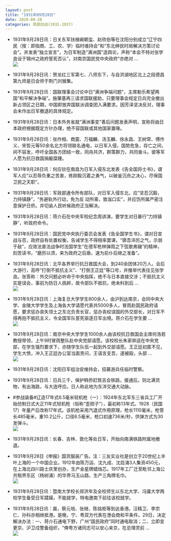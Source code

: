 ```yaml
---
layout: post
title: "1931年09月28日"
date: 2020-09-28
categories: 局部抗战(1931-1937)
---
```


<meta name="referrer" content="no-referrer" />

- 1931年9月28日讯：日关东军扶植阚朝玺、赵欣伯等在沈阳分别成立“辽宁四民（按：即指商、工、农、学）临时维持会”和“东北绅民时局解决方策讨论会”。并发表“独立宣言”，为日军制造“满洲国”造舆论，声称“本会不特对张学良设于锦州之政府誓死否认”，对南京国民党中央政府“亦绝对 ... <br/><img src="https://wx3.sinaimg.cn/large/aca367d8ly1gj6re7cskqj20c8090wei.jpg" />

- 1931年9月28日讯：贺龙红三军第七、八师东下，与自洪湖地区北上之段德昌第九师是日会师于荆门刘猴集。 

- 1931年9月28日讯：国联理事会讨论中日“满洲争端问题”，主席勒乐希望两国“和平解决争端”。施肇基再三请求国联援助，只要理事会规定日兵完全撤出新占领区之日期，中国即放弃国联派调查团入满要求。因芳泽坚决反对，理事会未作出日军撤退的具体规定。 

- 1931年9月28日讯：日本外务省就“满洲事变”善后问题发表声明，宣称将由日本政府根据既定方针办理，绝不容国联或其他国家置喙。 

- 1931年9月28日讯：张作相、商震、万福麟、汤玉麟、徐永昌、王树常、傅作义、宋哲元等50余名北方将领联名通电，以日军入侵，国势危急，存亡之间，间不容发，呼吁全国各方团结一致，同舟共济，群策群力，共同奋斗。彼等军人愿为抗日救国捐躯糜踵。 

- 1931年9月28日讯：何应钦在南昌为日军入侵东北发表《告全国将士书》，谓军人应“以忍辱负重之苦衷，练刚毅沉着之勇气，以破釜沉舟之决心，尽保国卫民之天职”。 

- 1931年9月28日讯：军政部通令所有部队，对日军入侵东北，应“坚忍沉毅，力持镇静”，“务避轨外行动，免为反 动所乘，致滋口实”，并应饬所属严密注意保护日侨。并切谕人民听候政府正当解决。 

- 1931年9月28日讯：蒋介石在中央军校纪念周讲演，要学生对日暴行“力持镇静”，听政府命令。 

- 1931年9月28日讯：国民党中央执行委员会发表《告全国学生书》，谓对日宣战与否，政府自有处置权衡，告诫学生不得相率罢课，“隳吾淬厉之气，示弱于敌”，应效法普法战争时法国学生“在德军枪林弹雨之下弦歌弗辍”的精神，刻苦读书，“磨厉以须，来为政府之后盾，速为前仆后继之准备”。 

- 1931年9月28日讯：北平各界举行抗日救国大会，到240余团体20万人。会后大游行，高呼“打倒不抵抗主义”、“打倒王正廷”等口号，并推举代表往见张学良。张答称：外交问题必听命于中央指挥，绝不与日本直接交涉；不抵抗主义实是误会，事前为防日人挑衅，故令部队不抵抗，绝未料到后 ... <br/><img src="https://wx4.sinaimg.cn/large/aca367d8ly1gj6bsczda2j20c809zwek.jpg" />

- 1931年9月28日讯：上海复旦大学学生800余人，由沪到达南京，会同中央大学、金陵大学学生及上海各大学请愿代表共5000多人，冒雨赴国民政府请愿，要求惩办丧失领土之东北负责长官，惩办丧权误国的外交部长，对日军不得再抱不抵抗主义，令全国军队誓死驱逐日军出境。蒋介石在学生要 ... <br/><img src="https://wx2.sinaimg.cn/large/aca367d8ly1gj6a1uwxc4j20c809z0st.jpg" />

- 1931年9月28日讯：南京中央大学学生1000余人由该校抗日救国会主席何浩若教授带领，上午9时冒雨整队赴中央党部请愿。该校校长朱家骅适在中央党部，在学生强烈要求下，亦随学生队伍一起到外交部请愿。王正廷初匿不见，学生大愤，冲入王正廷办公室当面责问，王语言支吾，遂被殴，头部 ... <br/><img src="https://wx4.sinaimg.cn/large/aca367d8ly1gj68bfq0ylj20c809zjrg.jpg" />

- 1931年9月28日讯：沈阳日军组治安维持会，招募游兵任临时警察。 

- 1931年9月28日讯：日兵三千，保护韩侨赶筑吉会铁路，接通后，则北满货物，有出海路，与大连呼应。日人称此地为东洋交通大动脉。 

- #参战装备#辽造17年式6.5毫米轻机枪（一）：1924年东北军东三省兵工厂开始仿制日式大正11年式轻机枪（俗称“歪把子”），最初称13年式。1928（民国17）年量产后改称17年式。该机枪采用汽退式作用原理，枪长1110毫米，枪管长485毫米，重10.2公斤，口径6.5毫米，枪口初速736米/秒，供弹方式为30发弹斗。 <br/><img src="https://wx4.sinaimg.cn/large/aca367d8ly1gj64ujb1vmj206b0bjgmc.jpg" />

- 1931年9月28日讯：长春、吉林、敦化等处日军，开始向南满铁路附属地撤退。 

- 1931年9月28日《申报》国货服装广告。注：三友实业社是创立于20世纪上半叶上海的一个中国企业。1912年由陈万运、沈九成、沈启涌3人集资450元，在上海北四川路士庆里创办，生产金星牌蜡烛芯。1917年工厂迁至毗邻上海公共租界东区（杨树浦）的华界马玉山路，生产三角牌毛巾。 <br/><img src="https://wx4.sinaimg.cn/large/aca367d8ly1gj61dulvlwj208n0hk0tt.jpg" />

- 1931年9月28日讯：暨南大学校长郑洪年及全校师生以东北大学、冯庸大学两校学生备受日军蹂躏，不能就学，特电邀南下前往该校就学。 

- 1931年9月28日讯：晨，蔡元培、张继、陈铭枢等到达香港。汪精卫、李宗仁、孙科亦相继抵港。是晚，宁、粤双方代表在港会商和平条件。29日，决定解决办法：一、蒋介石通电下野，广州“国民政府”同时通电取消；二、立即变更京、沪卫戍警备组织，“俾粤方诸同志可以安心来京，在总理灵前 ... <br/><img src="https://wx1.sinaimg.cn/large/aca367d8ly1gj5xwut3iuj20c8090dfv.jpg" />

